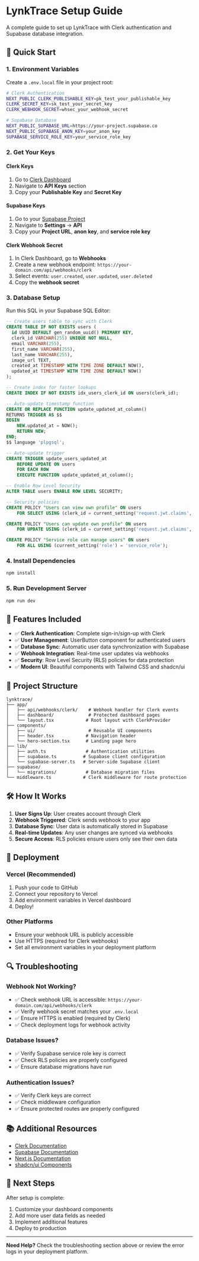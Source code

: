 # LynkTrace Setup Guide

A complete guide to set up LynkTrace with Clerk authentication and Supabase database integration.

## 🚀 Quick Start

### 1. Environment Variables

Create a `.env.local` file in your project root:

```bash
# Clerk Authentication
NEXT_PUBLIC_CLERK_PUBLISHABLE_KEY=pk_test_your_publishable_key
CLERK_SECRET_KEY=sk_test_your_secret_key
CLERK_WEBHOOK_SECRET=whsec_your_webhook_secret

# Supabase Database
NEXT_PUBLIC_SUPABASE_URL=https://your-project.supabase.co
NEXT_PUBLIC_SUPABASE_ANON_KEY=your_anon_key
SUPABASE_SERVICE_ROLE_KEY=your_service_role_key
```

### 2. Get Your Keys

#### Clerk Keys
1. Go to [Clerk Dashboard](https://dashboard.clerk.com/)
2. Navigate to **API Keys** section
3. Copy your **Publishable Key** and **Secret Key**

#### Supabase Keys
1. Go to your [Supabase Project](https://supabase.com/dashboard)
2. Navigate to **Settings** → **API**
3. Copy your **Project URL**, **anon key**, and **service role key**

#### Clerk Webhook Secret
1. In Clerk Dashboard, go to **Webhooks**
2. Create a new webhook endpoint: `https://your-domain.com/api/webhooks/clerk`
3. Select events: `user.created`, `user.updated`, `user.deleted`
4. Copy the **webhook secret**

### 3. Database Setup

Run this SQL in your Supabase SQL Editor:

```sql
-- Create users table to sync with Clerk
CREATE TABLE IF NOT EXISTS users (
  id UUID DEFAULT gen_random_uuid() PRIMARY KEY,
  clerk_id VARCHAR(255) UNIQUE NOT NULL,
  email VARCHAR(255),
  first_name VARCHAR(255),
  last_name VARCHAR(255),
  image_url TEXT,
  created_at TIMESTAMP WITH TIME ZONE DEFAULT NOW(),
  updated_at TIMESTAMP WITH TIME ZONE DEFAULT NOW()
);

-- Create index for faster lookups
CREATE INDEX IF NOT EXISTS idx_users_clerk_id ON users(clerk_id);

-- Auto-update timestamp function
CREATE OR REPLACE FUNCTION update_updated_at_column()
RETURNS TRIGGER AS $$
BEGIN
    NEW.updated_at = NOW();
    RETURN NEW;
END;
$$ language 'plpgsql';

-- Auto-update trigger
CREATE TRIGGER update_users_updated_at 
    BEFORE UPDATE ON users 
    FOR EACH ROW 
    EXECUTE FUNCTION update_updated_at_column();

-- Enable Row Level Security
ALTER TABLE users ENABLE ROW LEVEL SECURITY;

-- Security policies
CREATE POLICY "Users can view own profile" ON users
    FOR SELECT USING (clerk_id = current_setting('request.jwt.claims', true)::json->>'sub');

CREATE POLICY "Users can update own profile" ON users
    FOR UPDATE USING (clerk_id = current_setting('request.jwt.claims', true)::json->>'sub');

CREATE POLICY "Service role can manage users" ON users
    FOR ALL USING (current_setting('role') = 'service_role');
```

### 4. Install Dependencies

```bash
npm install
```

### 5. Run Development Server

```bash
npm run dev
```

## 🔧 Features Included

- ✅ **Clerk Authentication**: Complete sign-in/sign-up with Clerk
- ✅ **User Management**: UserButton component for authenticated users
- ✅ **Database Sync**: Automatic user data synchronization with Supabase
- ✅ **Webhook Integration**: Real-time user updates via webhooks
- ✅ **Security**: Row Level Security (RLS) policies for data protection
- ✅ **Modern UI**: Beautiful components with Tailwind CSS and shadcn/ui

## 📁 Project Structure

```
lynktrace/
├── app/
│   ├── api/webhooks/clerk/    # Webhook handler for Clerk events
│   ├── dashboard/             # Protected dashboard pages
│   └── layout.tsx            # Root layout with ClerkProvider
├── components/
│   ├── ui/                    # Reusable UI components
│   ├── header.tsx            # Navigation header
│   └── hero-section.tsx      # Landing page hero
├── lib/
│   ├── auth.ts               # Authentication utilities
│   ├── supabase.ts          # Supabase client configuration
│   └── supabase-server.ts   # Server-side Supabase client
├── supabase/
│   └── migrations/           # Database migration files
└── middleware.ts            # Clerk middleware for route protection
```

## 🛠️ How It Works

1. **User Signs Up**: User creates account through Clerk
2. **Webhook Triggered**: Clerk sends webhook to your app
3. **Database Sync**: User data is automatically stored in Supabase
4. **Real-time Updates**: Any user changes are synced via webhooks
5. **Secure Access**: RLS policies ensure users only see their own data

## 🚀 Deployment

### Vercel (Recommended)
1. Push your code to GitHub
2. Connect your repository to Vercel
3. Add environment variables in Vercel dashboard
4. Deploy!

### Other Platforms
- Ensure your webhook URL is publicly accessible
- Use HTTPS (required for Clerk webhooks)
- Set all environment variables in your deployment platform

## 🔍 Troubleshooting

### Webhook Not Working?
- ✅ Check webhook URL is accessible: `https://your-domain.com/api/webhooks/clerk`
- ✅ Verify webhook secret matches your `.env.local`
- ✅ Ensure HTTPS is enabled (required by Clerk)
- ✅ Check deployment logs for webhook activity

### Database Issues?
- ✅ Verify Supabase service role key is correct
- ✅ Check RLS policies are properly configured
- ✅ Ensure database migrations have run

### Authentication Issues?
- ✅ Verify Clerk keys are correct
- ✅ Check middleware configuration
- ✅ Ensure protected routes are properly configured

## 📚 Additional Resources

- [Clerk Documentation](https://clerk.com/docs)
- [Supabase Documentation](https://supabase.com/docs)
- [Next.js Documentation](https://nextjs.org/docs)
- [shadcn/ui Components](https://ui.shadcn.com/)

## 🎯 Next Steps

After setup is complete:
1. Customize your dashboard components
2. Add more user data fields as needed
3. Implement additional features
4. Deploy to production

---

**Need Help?** Check the troubleshooting section above or review the error logs in your deployment platform.